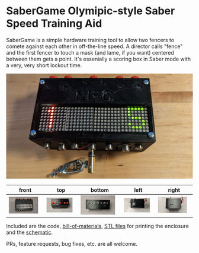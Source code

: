 # SaberGame Olymipic-style Saber Speed Training Aid

SaberGame is a simple hardware training tool to allow two fencers to comete against each other in off-the-line speed.  A director calls "fence" and the first fencer to touch a mask (and lame, if you want) centered between them gets a point.  It's essenially a scoring box in Saber mode with a very, very short lockout time.

![](Docs/front-on.jpg)

| front | top | bottom | left | right |
| - | - | - | - | -|
| <img src="Docs/front.jpg" width=90% /> | <img src="Docs/top.jpg" width=90% /> | <img src="Docs/bottom.jpg" width=90% /> | <img src="Docs/left.jpg" width=90% /> | <img src="Docs/right.jpg" width=90% />

Included are the code, [bill-of-materials](Docs/bom.md), [STL files](Hardware) for printing the enclosure and the [schematic](Docs/Schematic_SaberGame_v1.0.pdf).

PRs, feature requests, bug fixes, etc. are all welcome.
